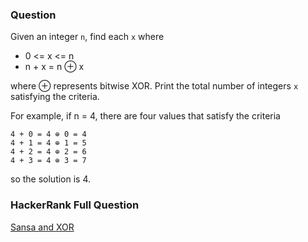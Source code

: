 ### Question

Given an integer `n`, find each `x` where

- 0 <= x <= n
- n + x = n ⊕ x

where ⊕ represents bitwise XOR. Print the total number of integers `x` satisfying the criteria.


For example, if n = 4, there are four values that satisfy the criteria
```
4 + 0 = 4 ⊕ 0 = 4
4 + 1 = 4 ⊕ 1 = 5
4 + 2 = 4 ⊕ 2 = 6
4 + 3 = 4 ⊕ 3 = 7
```

so the solution is 4.

### HackerRank Full Question

[Sansa and XOR](https://www.hackerrank.com/challenges/sansa-and-xor)
